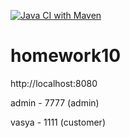 [![Java CI with Maven](https://github.com/kudyakin/homework9/actions/workflows/maven.yml/badge.svg)](https://github.com/kudyakin/homework9/actions/workflows/maven.yml)

# homework10

http://localhost:8080

admin - 7777 (admin)

vasya - 1111 (customer)